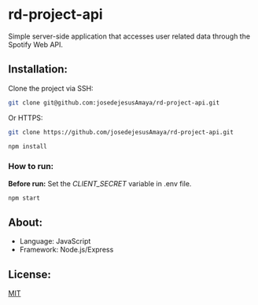 # rd-project-api
Simple server-side application that accesses user related data through the Spotify Web API.

## Installation:
Clone the project via SSH:
```bash
git clone git@github.com:josedejesusAmaya/rd-project-api.git
```

Or HTTPS:
```bash
git clone https://github.com/josedejesusAmaya/rd-project-api.git
```

```bash
npm install
```

### How to run:
**Before run:** Set the *CLIENT_SECRET* variable in .env file.

```bash
npm start
```

## About:
* Language: JavaScript
* Framework: Node.js/Express

## License:
[MIT](https://opensource.org/licenses/mit-license.php)
